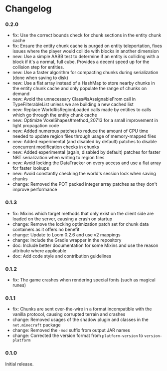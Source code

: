 # Changelog

### 0.2.0
- fix: Use the correct bounds check for chunk sections in the entity chunk cache
- fix: Ensure the entity chunk cache is purged on entity teleportation, fixes issues where the player would collide
with blocks in another dimension
- new: Use a simple AABB test to determine if an entity is colliding with a block if it's a normal, full cube. Provides
a decent speed up for the collision step for entities.
- new: Use a faster algorithm for compacting chunks during serialization (done when saving to disk)
- new: Use a flat array instead of a HashMap to store nearby chunks in the entity chunk cache and only populate
the range of chunks on demand
- new: Avoid the unnecessary Class#isAssignableFrom call in TypeFilterableList unless we are building a new cached list
- new: Replace World#isRegionLoaded calls made by entities to calls which go through the entity chunk cache
- new: Optimize VoxelShapes#method_20713 for a small improvement in light propagation code
- new: Added numerous patches to reduce the amount of CPU time needed to update region files through usage of memory-mapped
files
- new: Added experimental (and disabled by default) patches to disable concurrent modification checks in chunks
- new: Added experimental (again, disabled by default) patches for faster NBT serialization when writing to region files
- new: Avoid locking the DataTracker on every access and use a flat array for faster lookups
- new: Avoid constantly checking the world's session lock when saving chunks
- change: Removed the POT packed integer array patches as they don't improve performance

### 0.1.3
- fix: Mixins which target methods that only exist on the client side are loaded on the server, causing a crash
on startup
- change: Remove the locking optimization patch set for chunk data containers as it offers no benefit 
- change: Update to Loom 0.2.6 and use v2 mappings
- change: Include the Gradle wrapper in the repository
- doc: Include better documentation for some Mixins and use the reason attribute where applicable
- doc: Add code style and contribution guidelines

### 0.1.2
- fix: The game crashes when rendering special fonts (such as magical runes)

### 0.1.1
- fix: Chunks are sent over-the-wire in a format incompatible with the vanilla protocol, causing corrupted
terrain and crashes
- change: Removed usages of the shadow plugin and classes in the `net.minecraft` package
- change: Removed the `-mod` suffix from output JAR names
- change: Corrected the version format from `platform-version` to `version-platform`

### 0.1.0
Initial release.